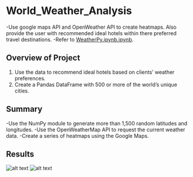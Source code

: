 # World_Weather_Analysis
  -Use google maps API and OpenWeather API to create heatmaps. Also provide the user with recommended ideal hotels within there preferred travel destinations.
  -Refer to [WeatherPy.ipynb.ipynb](../main/WeatherPy.ipynb).

## Overview of Project
  1. Use the data to recommend ideal hotels based on clients’ weather preferences.
  2. Create a Pandas DataFrame with 500 or more of the world’s unique cities.

## Summary
  -Use the NumPy module to generate more than 1,500 random latitudes and longitudes.
  -Use the OpenWeatherMap API to request the current weather data.
  -Create a series of heatmaps using the Google Maps.


## Results
![alt text](../main/Vacation_Search/Vacation_Search.png "Vacation_Search")
![alt text](../main/Vacation_Itinerary/Vacation_Itinerary.png "Vacation_Itinerary")
